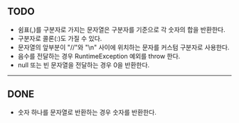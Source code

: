 ## TODO
- 쉼표(,)를 구분자로 가지는 문자열은 구분자를 기준으로 각 숫자의 합을 반환한다.
- 구분자로 콜론(:)도 가질 수 있다.
- 문자열의 앞부분이 "//"와 "\n"  사이에 위치하는 문자를 커스텀 구분자로 사용한다.
- 음수를 전달하는 경우 RuntimeException 예외를 throw 한다.
- null 또는 빈 문자열을 전달하는 경우 0을 반환한다.


---
## DONE
- 숫자 하나를 문자열로 반환하는 경우 숫자를 반환한다.
